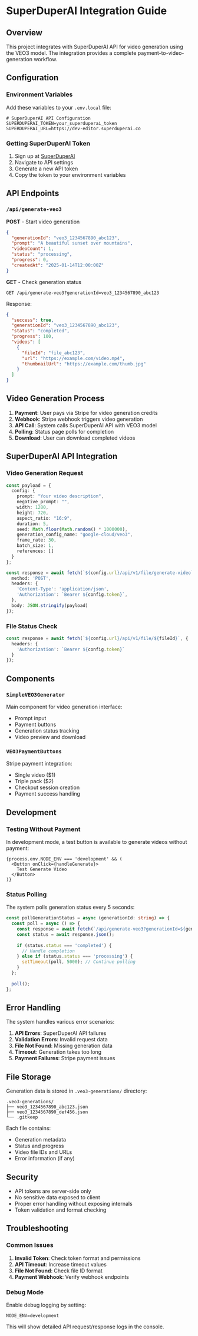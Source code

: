 # SuperDuperAI Integration Guide

## Overview

This project integrates with SuperDuperAI API for video generation using the VEO3 model. The integration provides a complete payment-to-video-generation workflow.

## Configuration

### Environment Variables

Add these variables to your `.env.local` file:

```env
# SuperDuperAI API Configuration
SUPERDUPERAI_TOKEN=your_superduperai_token
SUPERDUPERAI_URL=https://dev-editor.superduperai.co
```

### Getting SuperDuperAI Token

1. Sign up at [SuperDuperAI](https://dev-editor.superduperai.co)
2. Navigate to API settings
3. Generate a new API token
4. Copy the token to your environment variables

## API Endpoints

### `/api/generate-veo3`

**POST** - Start video generation
```json
{
  "generationId": "veo3_1234567890_abc123",
  "prompt": "A beautiful sunset over mountains",
  "videoCount": 1,
  "status": "processing",
  "progress": 0,
  "createdAt": "2025-01-14T12:00:00Z"
}
```

**GET** - Check generation status
```
GET /api/generate-veo3?generationId=veo3_1234567890_abc123
```

Response:
```json
{
  "success": true,
  "generationId": "veo3_1234567890_abc123",
  "status": "completed",
  "progress": 100,
  "videos": [
    {
      "fileId": "file_abc123",
      "url": "https://example.com/video.mp4",
      "thumbnailUrl": "https://example.com/thumb.jpg"
    }
  ]
}
```

## Video Generation Process

1. **Payment**: User pays via Stripe for video generation credits
2. **Webhook**: Stripe webhook triggers video generation
3. **API Call**: System calls SuperDuperAI API with VEO3 model
4. **Polling**: Status page polls for completion
5. **Download**: User can download completed videos

## SuperDuperAI API Integration

### Video Generation Request

```typescript
const payload = {
  config: {
    prompt: "Your video description",
    negative_prompt: "",
    width: 1280,
    height: 720,
    aspect_ratio: "16:9",
    duration: 5,
    seed: Math.floor(Math.random() * 1000000),
    generation_config_name: "google-cloud/veo3",
    frame_rate: 30,
    batch_size: 1,
    references: []
  }
};

const response = await fetch(`${config.url}/api/v1/file/generate-video`, {
  method: 'POST',
  headers: {
    'Content-Type': 'application/json',
    'Authorization': `Bearer ${config.token}`,
  },
  body: JSON.stringify(payload)
});
```

### File Status Check

```typescript
const response = await fetch(`${config.url}/api/v1/file/${fileId}`, {
  headers: {
    'Authorization': `Bearer ${config.token}`
  }
});
```

## Components

### `SimpleVEO3Generator`

Main component for video generation interface:
- Prompt input
- Payment buttons
- Generation status tracking
- Video preview and download

### `VEO3PaymentButtons`

Stripe payment integration:
- Single video ($1)
- Triple pack ($2)
- Checkout session creation
- Payment success handling

## Development

### Testing Without Payment

In development mode, a test button is available to generate videos without payment:

```tsx
{process.env.NODE_ENV === 'development' && (
  <Button onClick={handleGenerate}>
    Test Generate Video
  </Button>
)}
```

### Status Polling

The system polls generation status every 5 seconds:

```typescript
const pollGenerationStatus = async (generationId: string) => {
  const poll = async () => {
    const response = await fetch(`/api/generate-veo3?generationId=${generationId}`);
    const status = await response.json();
    
    if (status.status === 'completed') {
      // Handle completion
    } else if (status.status === 'processing') {
      setTimeout(poll, 5000); // Continue polling
    }
  };
  
  poll();
};
```

## Error Handling

The system handles various error scenarios:

1. **API Errors**: SuperDuperAI API failures
2. **Validation Errors**: Invalid request data
3. **File Not Found**: Missing generation data
4. **Timeout**: Generation takes too long
5. **Payment Failures**: Stripe payment issues

## File Storage

Generation data is stored in `.veo3-generations/` directory:

```
.veo3-generations/
├── veo3_1234567890_abc123.json
├── veo3_1234567890_def456.json
└── .gitkeep
```

Each file contains:
- Generation metadata
- Status and progress
- Video file IDs and URLs
- Error information (if any)

## Security

- API tokens are server-side only
- No sensitive data exposed to client
- Proper error handling without exposing internals
- Token validation and format checking

## Troubleshooting

### Common Issues

1. **Invalid Token**: Check token format and permissions
2. **API Timeout**: Increase timeout values
3. **File Not Found**: Check file ID format
4. **Payment Webhook**: Verify webhook endpoints

### Debug Mode

Enable debug logging by setting:
```env
NODE_ENV=development
```

This will show detailed API request/response logs in the console. 